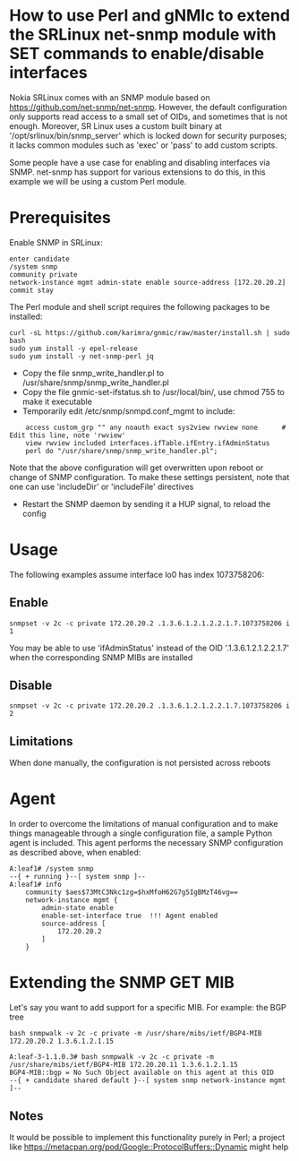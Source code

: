 # How to use Perl and gNMIc to extend the SRLinux net-snmp module with SET commands to enable/disable interfaces

Nokia SRLinux comes with an SNMP module based on https://github.com/net-snmp/net-snmp. However, the default configuration only supports read access to a small set of OIDs, and sometimes that is not enough. Moreover, SR Linux uses a custom built binary at '/opt/srlinux/bin/snmp_server' which is locked down for security purposes; it lacks common modules such as 'exec' or 'pass' to add custom scripts.

Some people have a use case for enabling and disabling interfaces via SNMP. net-snmp has support for various extensions to do this, in this example we will be using a custom Perl module.

# Prerequisites
Enable SNMP in SRLinux:
````
enter candidate
/system snmp
community private
network-instance mgmt admin-state enable source-address [172.20.20.2]
commit stay
````

The Perl module and shell script requires the following packages to be installed:
````
curl -sL https://github.com/karimra/gnmic/raw/master/install.sh | sudo bash
sudo yum install -y epel-release
sudo yum install -y net-snmp-perl jq
````

* Copy the file snmp_write_handler.pl to /usr/share/snmp/snmp_write_handler.pl
* Copy the file gnmic-set-ifstatus.sh to /usr/local/bin/, use chmod 755 to make it executable
* Temporarily edit /etc/snmp/snmpd.conf_mgmt to include:
````
    access custom_grp "" any noauth exact sys2view rwview none      # Edit this line, note 'rwview'
    view rwview included interfaces.ifTable.ifEntry.ifAdminStatus
    perl do "/usr/share/snmp/snmp_write_handler.pl";
````
  Note that the above configuration will get overwritten upon reboot or change of SNMP configuration.
  To make these settings persistent, note that one can use 'includeDir' or 'includeFile' directives

* Restart the SNMP daemon by sending it a HUP signal, to reload the config

# Usage
The following examples assume interface lo0 has index 1073758206:

## Enable
```
snmpset -v 2c -c private 172.20.20.2 .1.3.6.1.2.1.2.2.1.7.1073758206 i 1
```
You may be able to use 'ifAdminStatus' instead of the OID '.1.3.6.1.2.1.2.2.1.7' when the corresponding SNMP MIBs are installed

## Disable
```
snmpset -v 2c -c private 172.20.20.2 .1.3.6.1.2.1.2.2.1.7.1073758206 i 2
````

## Limitations
When done manually, the configuration is not persisted across reboots

# Agent
In order to overcome the limitations of manual configuration and to make things manageable through a single configuration file, a sample Python agent is included.
This agent performs the necessary SNMP configuration as described above, when enabled:
```
A:leaf1# /system snmp                                                                                                                                                                                              
--{ + running }--[ system snmp ]--                                                                                                                                                                                 
A:leaf1# info                                                                                                                                                                                                      
    community $aes$73MtC3Nkc1zg=$hxMfoH62G7g5IgBMzT46vg==
    network-instance mgmt {
        admin-state enable
        enable-set-interface true  !!! Agent enabled
        source-address [
            172.20.20.2
        ]
    }
```

# Extending the SNMP GET MIB
Let's say you want to add support for a specific MIB. For example: the BGP tree
```
bash snmpwalk -v 2c -c private -m /usr/share/mibs/ietf/BGP4-MIB 172.20.20.2 1.3.6.1.2.1.15
```
```
A:leaf-3-1.1.0.3# bash snmpwalk -v 2c -c private -m /usr/share/mibs/ietf/BGP4-MIB 172.20.20.11 1.3.6.1.2.1.15                                                                   
BGP4-MIB::bgp = No Such Object available on this agent at this OID
--{ + candidate shared default }--[ system snmp network-instance mgmt ]-- 
```



## Notes
It would be possible to implement this functionality purely in Perl; a project like https://metacpan.org/pod/Google::ProtocolBuffers::Dynamic might help

